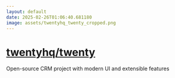 ```yaml
---
layout: default
date: 2025-02-26T01:06:40.681180
image: assets/twentyhq_twenty_cropped.png
---
```


# [twentyhq/twenty](https://github.com/twentyhq/twenty)

Open-source CRM project with modern UI and extensible features
